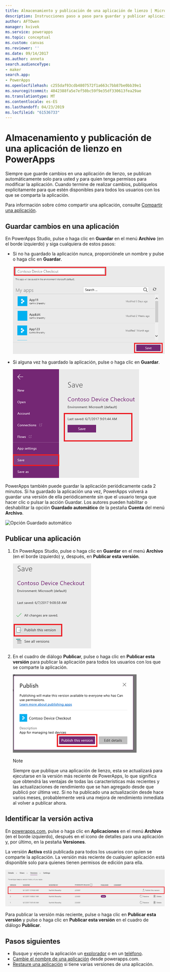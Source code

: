 ```yaml
---
title: Almacenamiento y publicación de una aplicación de lienzo | Microsoft Docs
description: Instrucciones paso a paso para guardar y publicar aplicaciones de lienzo para creadores de aplicaciones
author: AFTOwen
manager: kvivek
ms.service: powerapps
ms.topic: conceptual
ms.custom: canvas
ms.reviewer: ''
ms.date: 09/14/2017
ms.author: anneta
search.audienceType:
- maker
search.app:
- PowerApps
ms.openlocfilehash: c255daf93cdb4807572f1a663c7bb87be0bb39e1
ms.sourcegitcommit: 4042388fa5e7ef50bc59f9e35df330613fea29ae
ms.translationtype: MT
ms.contentlocale: es-ES
ms.lasthandoff: 04/23/2019
ms.locfileid: "61536733"
---
```

# <a name="save-and-publish-a-canvas-app-in-powerapps"></a>Almacenamiento y publicación de una aplicación de lienzo en PowerApps
Siempre que guarde cambios en una aplicación de lienzo, se publican automáticamente solo para usted y para quien tenga permisos para modificar la aplicación. Cuando termine de realizar cambios, publíquelos explícitamente para que estén disponibles para todos los usuarios con los que se comparta la aplicación.

Para información sobre cómo compartir una aplicación, consulte [Compartir una aplicación](share-app.md).

## <a name="save-changes-to-an-app"></a>Guardar cambios en una aplicación
En PowerApps Studio, pulse o haga clic en **Guardar** en el menú **Archivo** (en el borde izquierdo) y siga cualquiera de estos pasos:

* Si no ha guardado la aplicación nunca, proporciónele un nombre y pulse o haga clic en **Guardar**.

    ![Guardar nueva aplicación](./media/save-publish-app/save-as.png)
* Si alguna vez ha guardado la aplicación, pulse o haga clic en **Guardar**.  

    ![Guardar aplicación actualizada](./media/save-publish-app/save-app.png)

PowerApps también puede guardar la aplicación periódicamente cada 2 minutos. Si ha guardado la aplicación una vez, PowerApps volverá a guardar una versión de ella periódicamente sin que el usuario tenga que hacer clic o pulsar la acción Guardar. Los autores pueden habilitar o deshabilitar la opción **Guardado automático** de la pestaña **Cuenta** del menú **Archivo**.

![Opción Guardado automático](./media/save-publish-app/autosave.png)

## <a name="publish-an-app"></a>Publicar una aplicación
1. En PowerApps Studio, pulse o haga clic en **Guardar** en el menú **Archivo** (en el borde izquierdo) y, después, en **Publicar esta versión**.

    ![Publicar la aplicación](./media/save-publish-app/publish-app.png)
2. En el cuadro de diálogo **Publicar**, pulse o haga clic en **Publicar esta versión** para publicar la aplicación para todos los usuarios con los que se comparte la aplicación.

   ![Revisar la publicación](./media/save-publish-app/publish-review.png)

   > [!NOTE]
   > Siempre que publique una aplicación de lienzo, esta se actualizará para ejecutarse en la versión más reciente de PowerApps, lo que significa que obtendrá las ventajas de todas las características más recientes y las actualizaciones de rendimiento que se han agregado desde que publicó por última vez. Si no ha publicado una actualización desde hace varios meses, probablemente verá una mejora de rendimiento inmediata al volver a publicar ahora.

## <a name="identify-the-live-version"></a>Identificar la versión activa
En [powerapps.com](https://web.powerapps.com?utm_source=padocs&utm_medium=linkinadoc&utm_campaign=referralsfromdoc), pulse o haga clic en **Aplicaciones** en el menú **Archivo** (en el borde izquierdo), después en el icono de detalles para una aplicación y, por último, en la pestaña **Versiones**.

La versión **Activa** está publicada para todos los usuarios con quien se comparte la aplicación. La versión más reciente de cualquier aplicación está disponible solo para quienes tienen permisos de edición para ella.

![Publicar desde el portal](./media/save-publish-app/publish-portal.png)

Para publicar la versión más reciente, pulse o haga clic en **Publicar esta versión** y pulse o haga clic en **Publicar esta versión** en el cuadro de diálogo **Publicar**.

## <a name="next-steps"></a>Pasos siguientes
* Busque y ejecute la aplicación un [explorador](../../user/run-app-browser.md) o en un [teléfono](../../user/run-app-client.md).
* [Cambie el nombre de una aplicación](set-name-tile.md) desde powerapps.com.
* [Restaure una aplicación](restore-an-app.md) si tiene varias versiones de una aplicación.

